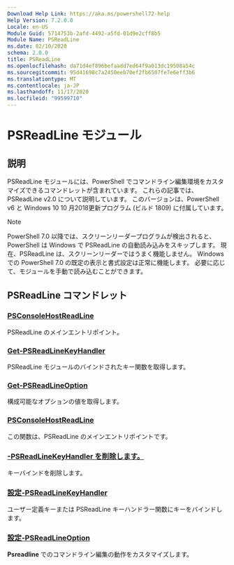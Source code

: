 ```yaml
---
Download Help Link: https://aka.ms/powershell72-help
Help Version: 7.2.0.0
Locale: en-US
Module Guid: 5714753b-2afd-4492-a5fd-01d9e2cff8b5
Module Name: PSReadLine
ms.date: 02/10/2020
schema: 2.0.0
title: PSReadLine
ms.openlocfilehash: da71d4ef896befaadd7ed64f9a013dc19508a54c
ms.sourcegitcommit: 95d41698c7a2450eeb70ef2fb6507fe7e6eff3b6
ms.translationtype: MT
ms.contentlocale: ja-JP
ms.lasthandoff: 11/17/2020
ms.locfileid: "99599710"
---
```

# PSReadLine モジュール

## 説明

PSReadLine モジュールには、PowerShell でコマンドライン編集環境をカスタマイズできるコマンドレットが含まれています。 これらの記事では、PSReadLine v2.0 について説明しています。 このバージョンは、PowerShell v6 と Windows 10 10 月2018更新プログラム (ビルド 1809) に付属しています。

> [!NOTE]
> PowerShell 7.0 以降では、スクリーンリーダープログラムが検出されると、PowerShell は Windows で PSReadLine の自動読み込みをスキップします。 現在、PSReadLine は、スクリーンリーダーではうまく機能しません。 Windows での PowerShell 7.0 の既定の表示と書式設定は正常に機能します。 必要に応じて、モジュールを手動で読み込むことができます。

## PSReadLine コマンドレット

### [PSConsoleHostReadLine](PSConsoleHostReadLine.md)
PSReadLine のメインエントリポイント。

### [Get-PSReadLineKeyHandler](Get-PSReadLineKeyHandler.md)
PSReadLine モジュールのバインドされたキー関数を取得します。

### [Get-PSReadLineOption](Get-PSReadLineOption.md)
構成可能なオプションの値を取得します。

### [PSConsoleHostReadLine](PSConsoleHostReadLine.md)
この関数は、PSReadLine のメインエントリポイントです。

### [-PSReadLineKeyHandler を削除します。](Remove-PSReadLineKeyHandler.md)
キーバインドを削除します。

### [設定-PSReadLineKeyHandler](Set-PSReadLineKeyHandler.md)
ユーザー定義キーまたは PSReadLine キーハンドラー関数にキーをバインドします。

### [設定-PSReadLineOption](Set-PSReadLineOption.md)
**Psreadline** でのコマンドライン編集の動作をカスタマイズします。

